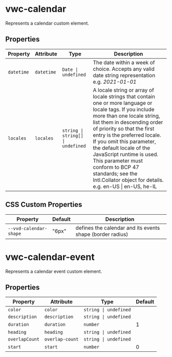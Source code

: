 # vwc-calendar

Represents a calendar custom element.

## Properties

| Property   | Attribute  | Type                              | Description                                      |
|------------|------------|-----------------------------------|--------------------------------------------------|
| `datetime` | `datetime` | `Date \| undefined`               | The date within a week of choice. Accepts any valid date string representation e.g. _2021-01-01_ |
| `locales`  | `locales`  | `string \| string[] \| undefined` | A locale string or array of locale strings that contain one or more language or locale tags. If you include more than one locale string, list them in descending order of priority so that the first entry is the preferred locale. If you omit this parameter, the default locale of the JavaScript runtime is used. This parameter must conform to BCP 47 standards; see the Intl.Collator object for details. e.g. en-US \| en-US, he-IL |

## CSS Custom Properties

| Property               | Default | Description                                      |
|------------------------|---------|--------------------------------------------------|
| `--vvd-calendar-shape` | "6px"   | defines the calendar and its events shape (border radius) |

# vwc-calendar-event

Represents a calendar event custom element.

## Properties

| Property       | Attribute       | Type                  | Default |
|----------------|-----------------|-----------------------|---------|
| `color`        | `color`         | `string \| undefined` |         |
| `description`  | `description`   | `string \| undefined` |         |
| `duration`     | `duration`      | `number`              | 1       |
| `heading`      | `heading`       | `string \| undefined` |         |
| `overlapCount` | `overlap-count` | `string \| undefined` |         |
| `start`        | `start`         | `number`              | 0       |
